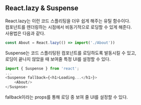 ## React.lazy & Suspense

React.lazy는 이런 코드 스플리팅을 더우 쉽게 해주는 유틸 함수이다.  
컴포넌트를 렌더링하는 시점에서 비동기적으로 로딩할 수 있게 해준다.  
사용법은 다음과 같다.

```js
const About = React.lazy(() => import('./About'))
```

Suspense는 코드 스플리팅된 컴포넌트를 로딩하도록 발동시킬 수 있고,  
로딩이 끝나지 않았을 때 보여줄 특정 UI를 설정할 수 있다.

```js
import { Suspense } from 'react';
...
<Suspense fallback={<h1>Loading...</h1>}>
    <About/>
</Suspnse>
```

fallback이라는 props를 통해 로딩 중 보여 줄 UI를 설정할 수 있다.
